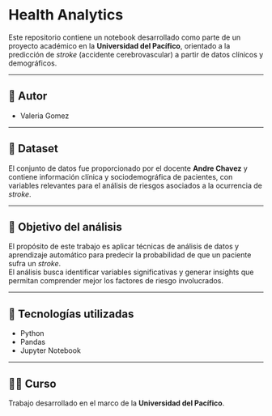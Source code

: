 # Health Analytics

Este repositorio contiene un notebook desarrollado como parte de un proyecto académico en la **Universidad del Pacífico**, orientado a la predicción de *stroke* (accidente cerebrovascular) a partir de datos clínicos y demográficos.

---

## 👤 Autor

- Valeria Gomez  

---

## 🧪 Dataset

El conjunto de datos fue proporcionado por el docente **Andre Chavez** y contiene información clínica y sociodemográfica de pacientes, con variables relevantes para el análisis de riesgos asociados a la ocurrencia de *stroke*.  

---

## 🎯 Objetivo del análisis

El propósito de este trabajo es aplicar técnicas de análisis de datos y aprendizaje automático para predecir la probabilidad de que un paciente sufra un *stroke*.  
El análisis busca identificar variables significativas y generar insights que permitan comprender mejor los factores de riesgo involucrados.  

---

## 📎 Tecnologías utilizadas

- Python  
- Pandas  
- Jupyter Notebook  

---

## 🧑‍🏫 Curso

Trabajo desarrollado en el marco de la **Universidad del Pacífico**.  

